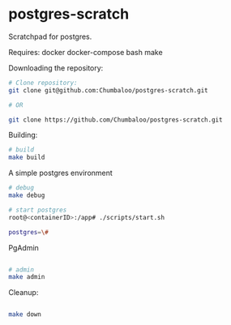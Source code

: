 # postgres-scratch
Scratchpad for postgres.

Requires:
docker
docker-compose
bash
make


Downloading the repository:

```bash
# Clone repository:
git clone git@github.com:Chumbaloo/postgres-scratch.git

# OR

git clone https://github.com/Chumbaloo/postgres-scratch.git
```

Building:

```bash
# build
make build
```

A simple postgres environment

```bash
# debug
make debug

# start postgres
root@<containerID>:/app# ./scripts/start.sh

postgres=\#  

```

PgAdmin

```bash

# admin
make admin

```



Cleanup:

```bash

make down

```





